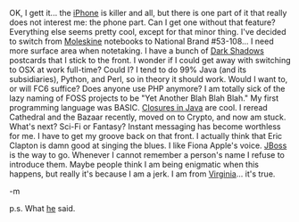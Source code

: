 <p>OK, I gett it... the <a target="_blank" href="http://www.apple.com/iphone/">iPhone</a> is killer and all, but there is one part of it that really does not interest me: the phone part.  Can I get one without that feature?  Everything else seems pretty cool, except for that minor thing.  I've decided to switch from <a target="_blank" href="http://blog.minotaurcomputing.com/www.moleskine.com">Moleskine</a> notebooks to National Brand #53-108... I need more surface area when notetaking.  I have a bunch of <a target="_blank" href="http://en.wikipedia.org/wiki/Dark_Shadows">Dark Shadows</a> postcards that I stick to the front.  I wonder if I could get away with switching to OSX at work full-time?  Could I?  I tend to do 99% Java (and its subsidiaries), Python, and Perl, so in theory it should work.  Would I want to, or will FC6 suffice?  Does anyone use PHP anymore?  I am totally sick of the lazy naming of FOSS projects to be "Yet Another Blah Blah Blah."  My first programming language was BASIC.  <a target="_blank" href="http://www.javac.info/">Closures in Java</a> are cool.  I reread Cathedral and the Bazaar recently, moved on to Crypto, and now am stuck.  What's next?  Sci-Fi or Fantasy?  Instant messaging has become worthless for me.  I have to get my groove back on that front.  I actually think that Eric Clapton is damn good at singing the blues.  I like Fiona Apple's voice.  <a target="_blank" href="http://www.jboss.org/">JBoss</a> is the way to go.  Whenever I cannot remember a person's name I refuse to introduce them.  Maybe people think I am being enigmatic when this happens, but really it's because I am a jerk.  I am from <a target="_blank" href="http://www.blogthings.com/virginia.html">Virginia</a>... it's true.  </p>

<p>-m</p>
<p>p.s.  What <a target="_blank" href="http://web.mac.com/robertmitravich/iWeb/HermanBlume/Home/BF3C695F-20E1-4500-8B74-8C581869528A.html">he</a> said.
</p>
